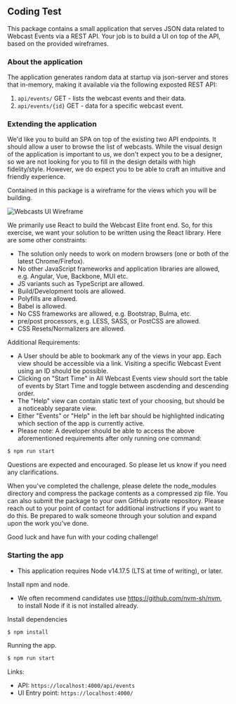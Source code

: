## Coding Test
This package contains a small application that serves JSON data related to Webcast Events via a REST API. Your job is to build a UI on top of the API, based on the provided wireframes.

### About the application
The application generates random data at startup via json-server and stores that in-memory, making it available via the following exposted REST API:

1. `api/events/` GET - lists the webcast events and their data.
2. `api/events/{id}` GET - data for a specific webcast event.

### Extending the application
We'd like you to build an SPA on top of the existing two API endpoints. It should allow a user to browse the list of webcasts. 
While the visual design of the application is important to us, we don't expect you to be a designer, so we are not looking
for you to fill in the design details with high fidelity/style. However, we do expect you to be able to craft an intuitive and friendly experience.

Contained in this package is a wireframe for the views which you will be building.

![Webcasts UI Wireframe](fe-coding-test-on24-wireframe.png)

We primarily use React to build the Webcast Elite front end. So, for this exercise, 
we want your solution to be written using the React library.
Here are some other constraints:

* The solution only needs to work on modern browsers (one or both of the latest Chrome/Firefox).
* No other JavaScript frameworks and application libraries are allowed, e.g. Angular, Vue, Backbone, MUI etc.
* JS variants such as TypeScript are allowed.
* Build/Development tools are allowed.
* Polyfills are allowed.
* Babel is allowed.
* No CSS frameworks are allowed, e.g. Bootstrap, Bulma, etc.
* pre/post processors, e.g. LESS, SASS, or PostCSS are allowed.
* CSS Resets/Normalizers are allowed.

Additional Requirements:
* A User should be able to bookmark any of the views in your app. Each view should be accessible via a link. Visiting a specific Webcast Event using an ID should be possible.
* Clicking on "Start Time" in All Webcast Events view should sort the table of events by Start Time and toggle between ascdending and descending order.
* The "Help" view can contain static text of your choosing, but should be a noticeably separate view.
* Either "Events" or "Help" in the left bar should be highlighted indicating which section of the app is currently active.
* Please note: A developer should be able to access the above aforementioned requirements after only running one command: 
```sh
$ npm run start
```

Questions are expected and encouraged. So please let us know if you need any clarifications.

When you've completed the challenge, please delete the node_modules directory and compress the package contents as a compressed zip file.
You can also submit the package to your own GitHub private repository. Please reach out to your point of contact for additional instructions if you want to do this.
Be prepared to walk someone through your solution and expand upon the work you've done.

Good luck and have fun with your coding challenge!

### Starting the app
* This application requires Node v14.17.5 (LTS at time of writing), or later.

Install npm and node.
* We often recommend candidates use https://github.com/nvm-sh/nvm, to install Node if it is not installed already.

Install dependencies
```sh
$ npm install
```

Running the app.
```sh
$ npm run start
```

Links: 
* API: `https://localhost:4000/api/events`
* UI Entry point: `https://localhost:4000/`
